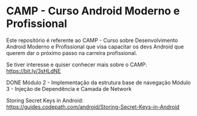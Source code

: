 # CAMP - Curso Android Moderno e Profissional

Este repositório é referente ao CAMP - Curso sobre Desenvolvimento Android Moderno e Profissional que visa capacitar os devs Android que querem dar o próximo passo na carreira profissional.

Se tiver interesse e quiser conhecer mais sobre o CAMP:
https://bit.ly/3sHLdNE


DONE Módulo 2 - Implementação da estrutura base de navegação 
Módulo 3 - Injeção de Dependência e Camada de Network

Storing Secret Keys in Android: https://guides.codepath.com/android/Storing-Secret-Keys-in-Android
